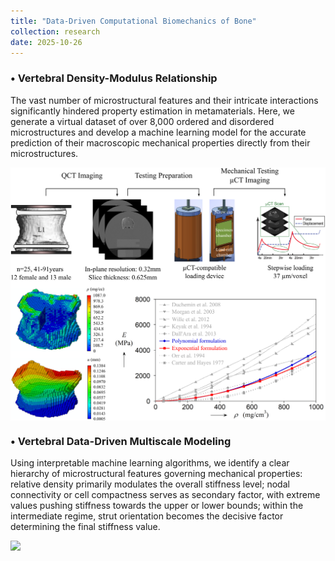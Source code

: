 ```yaml
---
title: "Data-Driven Computational Biomechanics of Bone"
collection: research
date: 2025-10-26
---
```


### •  Vertebral Density-Modulus Relationship

The vast number of microstructural features and their intricate interactions significantly hindered property estimation in metamaterials. Here, we generate a virtual dataset of over 8,000 ordered and disordered microstructures and develop a machine learning model for the accurate prediction of their macroscopic mechanical properties directly from their microstructures.

<img src='../images/Research_Bone_1.png' style='display:block; margin: 10px auto; width:900px;'>

### •  Vertebral Data-Driven Multiscale Modeling

Using interpretable machine learning algorithms, we identify a clear hierarchy of microstructural features governing mechanical properties: relative density primarily modulates the overall stiffness level; nodal connectivity or cell compactness serves as secondary factor, with extreme values pushing stiffness towards the upper or lower bounds; within the intermediate regime, strut orientation becomes the decisive factor determining the final stiffness value.

<img src='../images/Research_Bone_2.png' style='display:block; margin: 10px auto; width:900px;'>
